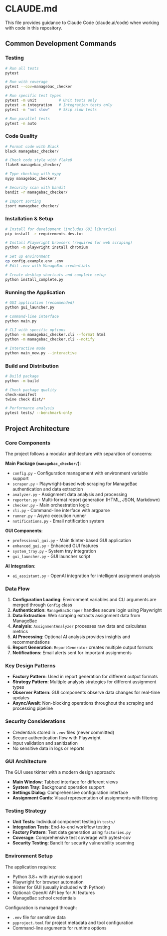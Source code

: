 # CLAUDE.md

This file provides guidance to Claude Code (claude.ai/code) when working with code in this repository.

## Common Development Commands

### Testing
```bash
# Run all tests
pytest

# Run with coverage
pytest --cov=managebac_checker

# Run specific test types
pytest -m unit          # Unit tests only
pytest -m integration   # Integration tests only
pytest -m "not slow"    # Skip slow tests

# Run parallel tests
pytest -n auto
```

### Code Quality
```bash
# Format code with Black
black managebac_checker/

# Check code style with flake8
flake8 managebac_checker/

# Type checking with mypy
mypy managebac_checker/

# Security scan with bandit
bandit -r managebac_checker/

# Import sorting
isort managebac_checker/
```

### Installation & Setup
```bash
# Install for development (includes GUI libraries)
pip install -r requirements-dev.txt

# Install Playwright browsers (required for web scraping)
python -m playwright install chromium

# Set up environment
cp config.example.env .env
# Edit .env with ManageBac credentials

# Create desktop shortcuts and complete setup
python install_complete.py
```

### Running the Application
```bash
# GUI application (recommended)
python gui_launcher.py

# Command-line interface
python main.py

# CLI with specific options
python -m managebac_checker.cli --format html
python -m managebac_checker.cli --notify

# Interactive mode
python main_new.py --interactive
```

### Build and Distribution
```bash
# Build package
python -m build

# Check package quality
check-manifest
twine check dist/*

# Performance analysis
pytest tests/ --benchmark-only
```

## Project Architecture

### Core Components

The project follows a modular architecture with separation of concerns:

**Main Package (`managebac_checker/`)**:
- `config.py` - Configuration management with environment variable support
- `scraper.py` - Playwright-based web scraping for ManageBac authentication and data extraction
- `analyzer.py` - Assignment data analysis and processing
- `reporter.py` - Multi-format report generation (HTML, JSON, Markdown)
- `checker.py` - Main orchestration logic
- `cli.py` - Command-line interface with argparse
- `runner.py` - Async execution runner
- `notifications.py` - Email notification system

**GUI Components**:
- `professional_gui.py` - Main tkinter-based GUI application
- `enhanced_gui.py` - Enhanced GUI features
- `system_tray.py` - System tray integration
- `gui_launcher.py` - GUI launcher script

**AI Integration**:
- `ai_assistant.py` - OpenAI integration for intelligent assignment analysis

### Data Flow

1. **Configuration Loading**: Environment variables and CLI arguments are merged through `Config` class
2. **Authentication**: `ManageBacScraper` handles secure login using Playwright
3. **Data Extraction**: Web scraping extracts assignment data from ManageBac
4. **Analysis**: `AssignmentAnalyzer` processes raw data and calculates metrics
5. **AI Processing**: Optional AI analysis provides insights and recommendations
6. **Report Generation**: `ReportGenerator` creates multiple output formats
7. **Notifications**: Email alerts sent for important assignments

### Key Design Patterns

- **Factory Pattern**: Used in report generation for different output formats
- **Strategy Pattern**: Multiple analysis strategies for different assignment types
- **Observer Pattern**: GUI components observe data changes for real-time updates
- **Async/Await**: Non-blocking operations throughout the scraping and processing pipeline

### Security Considerations

- Credentials stored in `.env` files (never committed)
- Secure authentication flow with Playwright
- Input validation and sanitization
- No sensitive data in logs or reports

### GUI Architecture

The GUI uses tkinter with a modern design approach:
- **Main Window**: Tabbed interface for different views
- **System Tray**: Background operation support
- **Settings Dialog**: Comprehensive configuration interface
- **Assignment Cards**: Visual representation of assignments with filtering

### Testing Strategy

- **Unit Tests**: Individual component testing in `tests/`
- **Integration Tests**: End-to-end workflow testing
- **Factory Pattern**: Test data generation using `factories.py`
- **Coverage**: Comprehensive test coverage with pytest-cov
- **Security Testing**: Bandit for security vulnerability scanning

### Environment Setup

The application requires:
- Python 3.8+ with asyncio support
- Playwright for browser automation
- tkinter for GUI (usually included with Python)
- Optional: OpenAI API key for AI features
- ManageBac school credentials

Configuration is managed through:
- `.env` file for sensitive data
- `pyproject.toml` for project metadata and tool configuration
- Command-line arguments for runtime options